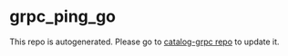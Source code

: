 # grpc_ping_go

This repo is autogenerated. Please go to [catalog-grpc repo](https://github.com/napptive/catalog-grpc) to update it.
